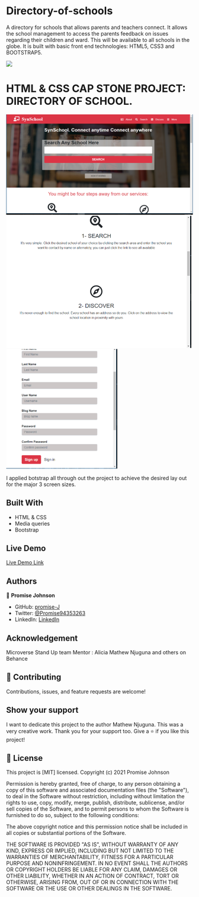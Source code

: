 # Directory-of-schools
A directory for schools that allows parents and teachers connect. It allows the school management to access the parents feedback on issues regarding their children and ward. This will be available to all schools in the globe. It is built with basic front end technologies: HTML5, CSS3  and BOOTSTRAP5.

![](https://img.shields.io/badpge/Microverse-blueviolet)

# HTML & CSS CAP STONE PROJECT: DIRECTORY OF SCHOOL.


<img src="images/syn1.PNG" width="700">
<img src="images/syn2.PNG" width="500">
<img src="images/syn3.PNG" width="300">

I applied botstrap all through out the project to achieve the desired lay out for the major 3 screen sizes.

## Built With

- HTML & CSS
- Media queries
- Bootstrap

## Live Demo

[Live Demo Link](https://promise-j.github.io/Directory-of-school/)

## Authors

👤 **Promise Johnson**

- GitHub: [promise-J](https://github.com/promise-J)
- Twitter: [@Promise94353263](https://twitter.com/Promise94353263)
- LinkedIn: [LinkedIn](https://www.linkedin.com/in/promise-chiemela-788887142)

## Acknowledgement
Microverse
Stand Up team
Mentor : Alicia
Mathew Njuguna and others on Behance

## 🤝 Contributing

Contributions, issues, and feature requests are welcome!

## Show your support
I want to dedicate this project to the author Mathew Njuguna. This was a very creative work. Thank you for your support too.
Give a ⭐️ if you like this project!

## 📝 License

This project is [MIT] licensed.
Copyright (c) 2021 Promise Johnson 

Permission is hereby granted, free of charge, to any person obtaining a copy of this software and associated documentation files (the "Software"), to deal in the Software without restriction, including without limitation the rights to use, copy, modify, merge, publish, distribute, sublicense, and/or sell copies of the Software, and to permit persons to whom the Software is furnished to do so, subject to the following conditions:

The above copyright notice and this permission notice shall be included in all copies or substantial portions of the Software.

THE SOFTWARE IS PROVIDED "AS IS", WITHOUT WARRANTY OF ANY KIND, EXPRESS OR IMPLIED, INCLUDING BUT NOT LIMITED TO THE WARRANTIES OF MERCHANTABILITY, FITNESS FOR A PARTICULAR PURPOSE AND NONINFRINGEMENT. IN NO EVENT SHALL THE AUTHORS OR COPYRIGHT HOLDERS BE LIABLE FOR ANY CLAIM, DAMAGES OR OTHER LIABILITY, WHETHER IN AN ACTION OF CONTRACT, TORT OR OTHERWISE, ARISING FROM, OUT OF OR IN CONNECTION WITH THE SOFTWARE OR THE USE OR OTHER DEALINGS IN THE SOFTWARE.
